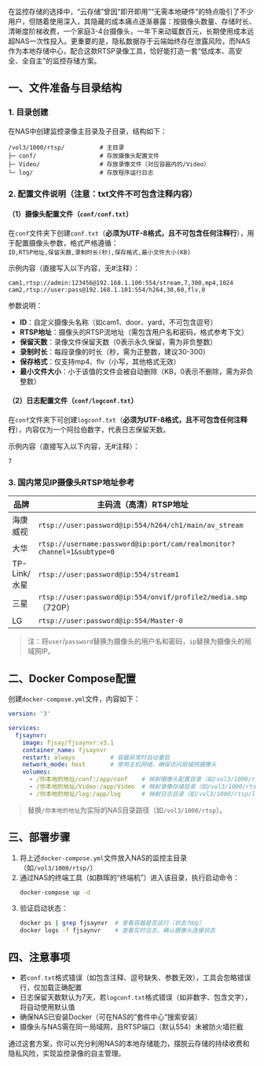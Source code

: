 在监控存储的选择中，“云存储”曾因“即开即用”“无需本地硬件”的特点吸引了不少用户，但随着使用深入，其隐藏的成本痛点逐渐暴露：按摄像头数量、存储时长、清晰度阶梯收费，一个家庭3-4台摄像头，一年下来动辄数百元，长期使用成本远超NAS一次性投入。更重要的是，隐私数据存于云端始终存在泄露风险，而NAS作为本地存储中心，配合这款RTSP录像工具，恰好能打造一套“低成本、高安全、全自主”的监控存储方案。


## 一、文件准备与目录结构

### 1. 目录创建
在NAS中创建监控录像主目录及子目录，结构如下：
```
/vol3/1000/rtsp/          # 主目录
├─ conf/                  # 存放摄像头配置文件
├─ Video/                 # 存放录像文件（对应容器内的/Video）
└─ log/                   # 存放程序运行日志
```


### 2. 配置文件说明（**注意：txt文件不可包含注释内容**）

#### （1）摄像头配置文件（`conf/conf.txt`）
在`conf`文件夹下创建`conf.txt`（**必须为UTF-8格式，且不可包含任何注释行**），用于配置摄像头参数，格式严格遵循：  
`ID,RTSP地址,保留天数,录制时长(秒),保存格式,最小文件大小(KB)`  

示例内容（直接写入以下内容，无#注释）：
```
cam1,rtsp://admin:123456@192.168.1.100:554/stream,7,300,mp4,1024
cam2,rtsp://user:pass@192.168.1.101:554/h264,30,60,flv,0
```

参数说明：
- **ID**：自定义摄像头名称（如cam1、door、yard，不可包含逗号）
- **RTSP地址**：摄像头的RTSP流地址（需包含用户名和密码，格式参考下文）
- **保留天数**：录像文件保留天数（0表示永久保留，需为非负整数）
- **录制时长**：每段录像的时长（秒，需为正整数，建议30-300）
- **保存格式**：仅支持mp4、flv（小写，其他格式无效）
- **最小文件大小**：小于该值的文件会被自动删除（KB，0表示不删除，需为非负整数）


#### （2）日志配置文件（`conf/logconf.txt`）
在`conf`文件夹下可创建`logconf.txt`（**必须为UTF-8格式，且不可包含任何注释行**），内容仅为一个阿拉伯数字，代表日志保留天数。  

示例内容（直接写入以下内容，无#注释）：
```
7
```


### 3. 国内常见IP摄像头RTSP地址参考

| 品牌       | 主码流（高清）RTSP地址                          | 子码流（标清）RTSP地址                          |
|------------|-------------------------------------------------|-------------------------------------------------|
| 海康威视   | `rtsp://user:password@ip:554/h264/ch1/main/av_stream` | `rtsp://user:password@ip:554/mpeg4/ch1/sub/av_stream` |
| 大华       | `rtsp://username:password@ip:port/cam/realmonitor?channel=1&subtype=0` | -                                               |
| TP-Link/水星 | `rtsp://user:password@ip:554/stream1`           | `rtsp://user:password@ip:554/stream2`           |
| 三星       | `rtsp://user:password@ip:554/onvif/profile2/media.smp`（720P） | `rtsp://user:password@ip:554/onvif/profile3/media.smp` |
| LG         | `rtsp://user:password@ip:554/Master-0`          | `rtsp://user:password@ip:554/Slave-0`           |

> 注：将`user`/`password`替换为摄像头的用户名和密码，`ip`替换为摄像头的局域网IP。


## 二、Docker Compose配置

创建`docker-compose.yml`文件，内容如下：
```yaml
version: '3'

services:
  fjsaynvr:
    image: fjsay/fjsaynvr:v3.1
    container_name: fjsaynvr
    restart: always          # 容器异常时自动重启
    network_mode: host       # 使用主机网络，确保访问局域网摄像头
    volumes:
      - /你本地的地址/conf:/app/conf    # 映射摄像头配置目录（如/vol3/1000/rtsp/conf）
      - /你本地的地址/Video:/app/Video  # 映射录像存储目录（如/vol3/1000/rtsp/Video）
      - /你本地的地址/log:/app/log      # 映射日志目录（如/vol3/1000/rtsp/log）
```

> 替换`/你本地的地址`为实际的NAS目录路径（如`/vol3/1000/rtsp`）。


## 三、部署步骤

1. 将上述`docker-compose.yml`文件放入NAS的监控主目录（如`/vol3/1000/rtsp/`）
2. 通过NAS的终端工具（如群晖的“终端机”）进入该目录，执行启动命令：
   ```bash
   docker-compose up -d
   ```
3. 验证启动状态：
   ```bash
   docker ps | grep fjsaynvr  # 查看容器是否运行（状态为Up）
   docker logs -f fjsaynvr    # 查看实时日志，确认摄像头连接状态
   ```


## 四、注意事项

- 若`conf.txt`格式错误（如包含注释、逗号缺失、参数无效），工具会忽略错误行，仅加载正确配置
- 日志保留天数默认为7天，若`logconf.txt`格式错误（如非数字、包含文字），将自动使用默认值
- 确保NAS已安装Docker（可在NAS的“套件中心”搜索安装）
- 摄像头与NAS需在同一局域网，且RTSP端口（默认554）未被防火墙拦截

通过这套方案，你可以充分利用NAS的本地存储能力，摆脱云存储的持续收费和隐私风险，实现监控录像的自主管理。
